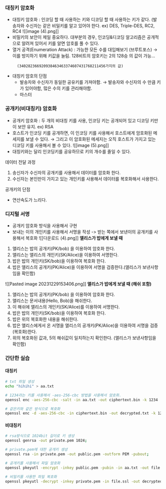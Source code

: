 ### 대칭키 암호화

- 대칭키 암호화 : 인코딩 할 때 사용하는 키와 디코딩 할 때 사용하는 키가 같다. (발송자와 수신자는 같은 비밀키를 알고 있어야 한다.
    ex) DES, Triple-DES, RC2, RC4
![[image (4).png]]
- 비밀키의 보안이 제일 중요하다. 대부분의 경우, 인코딩&디코딩 알고리즘은 공개적으로 알려져 있어서 키를 알면 암호를 풀 수 있다.
- 열거 공격(Enumeration Attack) : 가능한 모든 수를 대입해보기 (브루트포스)
    → 이를 방지하기 위해 키값을 늘림. 128비트의 암호키는 2의 128승 의 값이 가능…
    ```
      (340282366920938463463374607431768211456가지의 값)
    ```
- 대칭키 암호의 단점
    - 발송자와 수신자가 동일한 공유키를 가져야함.
        → 발송자와 수신자의 수 만큼 키가 있어야함, 많은 수의 키를 관리해야함.
    - 마스터

### 공개키(비대칭키) 암호화
- 공개키 암호화 : 두 개의 비대칭 키를 사용, 인코딩 키는 공개되어 있고 디코딩 키만이 보안 유지.
  ex) RSA
- 호스트가 인코딩 키를 공개하면, 이 인코딩 키를 사용해서 호스트에게 암호화된 메세지를 보낼 수 있다.
    → 그리고 이 암호화된 메세지는 오직 호스트가 가지고 있는 디코딩 키를 사용해서 볼 수 있다.
    ![[image (5).png]]
- 대칭키와는 달리 인코딩키를 공유하므로 키의 개수를 줄일 수 있다.

데이터 전달 과정
1. 송신자가 수신자의 공개키를 사용해서 데이터를 암호화 한다.
2. 수신자는 본인만이 가지고 있는 개인키를 사용해서 데이터를 복호화해서 사용한다.

공개키의 단점
- 연산속도가 느리다.

### 디지털 서명
- 공개키 암호화 방식을 사용해서 구현
- 보내는 이의 개인키를 사용해서 서명을 작성 -> 받는 쪽에서 보낸이의 공개키를 사용해서 복호화
![[다운로드 (4).png]]
**앨리스가 밥에게 보낼 때**
1. 앨리스는 밥의 공개키(PK/bob) 을 이용하여 암호화 한다.
2. 앨리스는 앨리스의 개인키(SK/Alice)을 이용하여 서명한다.
3. 밥은 밥의 개인키(SK/bob)을 이용하여 복호화 한다.
4. 밥은 앨리스의 공개키(PK/Alice)을 이용하여 서명을 검증한다.(앨리스가 보낸사항임을 확인함)


![[Pasted image 20231229153406.png]]
**앨리스가 밥에게 보낼 때 (해쉬 포함)**
1. 앨리스는 밥의 공개키(PK/bob) 을 이용하여 암호화 한다.
2. 앨리스는 문서내용(Hello, Bob)을 해쉬한다.
3. 이 해쉬에 앨리스의 개인키(SK/Alice)를 이용하여 서명한다. 
4. 밥은 밥의 개인키(SK/bob)을 이용하여 복호화 한다.
5. 밥은 위의 복호화한 내용을 해쉬한다. 
6. 밥은 앨리스에게서 온 서명을 앨리스의 공개키(PK/Alice)을 이용하여 서명을 검증(복호화)한다.
7. 위의 복호화된 값과, 5의 해쉬값이 일치하는지 확인한다. (앨리스가 보낸사항임을 확인함)



### 간단한 실습
#### 대칭키 
```bash
# txt 파일 생성
echo "hihihi" > aa.txt

# 1234라는 키를 사용해서 -aes-256-cbc 방법을 사용해서 암호화. 
openssl enc -aes-256-cbc -salt -in aa.txt -out ciphertext.bin -k 1234

# 같은키와 같은 방식으로 복호화
openssl enc -d -aes-256-cbc -in ciphertext.bin -out decrypted.txt -k 1234
```


#### 비대칭키
```bash
# rsa방식으로 1024bit 길이로 키 생성
openssl genrsa -out private.pem 1024;

# private.pem에 대한 공개키 생성
openssl rsa -in private.pem -out public.pem -outform PEM -pubout;

# 공개키를 사용해서 파일 암호화
openssl pkeyutl -encrypt -inkey public.pem -pubin -in aa.txt -out file.ssl;

# 비밀키를 사용한 파일 복호화
openssl pkeyutl -decrypt -inkey private.pem -in file.ssl -out decrypted.txt

```
